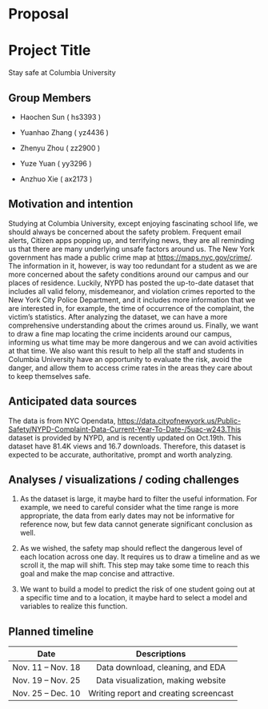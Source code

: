 Proposal
================

# Project Title

Stay safe at Columbia University

## Group Members

- Haochen Sun ( hs3393 )

- Yuanhao Zhang ( yz4436 )

- Zhenyu Zhou ( zz2900 )

- Yuze Yuan ( yy3296 )

- Anzhuo Xie ( ax2173 )

## Motivation and intention

Studying at Columbia University, except enjoying fascinating school
life, we should always be concerned about the safety problem. Frequent
email alerts, Citizen apps popping up, and terrifying news, they are all
reminding us that there are many underlying unsafe factors around us.
The New York government has made a public crime map at
<https://maps.nyc.gov/crime/>. The information in it, however, is way
too redundant for a student as we are more concerned about the safety
conditions around our campus and our places of residence. Luckily, NYPD
has posted the up-to-date dataset that includes all valid felony,
misdemeanor, and violation crimes reported to the New York City Police
Department, and it includes more information that we are interested in,
for example, the time of occurrence of the complaint, the victim’s
statistics. After analyzing the dataset, we can have a more
comprehensive understanding about the crimes around us. Finally, we want
to draw a fine map locating the crime incidents around our campus,
informing us what time may be more dangerous and we can avoid activities
at that time. We also want this result to help all the staff and
students in Columbia University have an opportunity to evaluate the
risk, avoid the danger, and allow them to access crime rates in the
areas they care about to keep themselves safe.

## Anticipated data sources

The data is from NYC Opendata,
<https://data.cityofnewyork.us/Public-Safety/NYPD-Complaint-Data-Current-Year-To-Date-/5uac-w243.This>
dataset is provided by NYPD, and is recently updated on Oct.19th. This
dataset have 81.4K views and 16.7 downloads. Therefore, this dataset is
expected to be accurate, authoritative, prompt and worth analyzing.

## Analyses / visualizations / coding challenges

1.  As the dataset is large, it maybe hard to filter the useful
    information. For example, we need to careful consider what the time
    range is more appropriate, the data from early dates may not be
    informative for reference now, but few data cannot generate
    significant conclusion as well.

2.  As we wished, the safety map should reflect the dangerous level of
    each location across one day. It requires us to draw a timeline and
    as we scroll it, the map will shift. This step may take some time to
    reach this goal and make the map concise and attractive.

3.  We want to build a model to predict the risk of one student going
    out at a specific time and to a location, it maybe hard to select a
    model and variables to realize this function.

## Planned timeline

|       Date        |              Descriptions              |
|:-----------------:|:--------------------------------------:|
| Nov. 11 – Nov. 18 |    Data download, cleaning, and EDA    |
| Nov. 19 – Nov. 25 |   Data visualization, making website   |
| Nov. 25 – Dec. 10 | Writing report and creating screencast |

